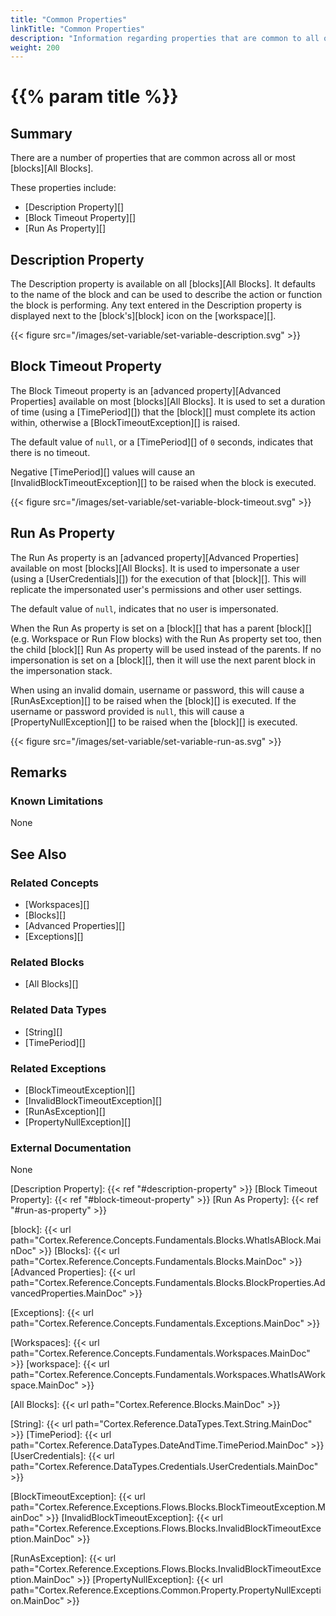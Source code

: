 ```yaml
---
title: "Common Properties"
linkTitle: "Common Properties"
description: "Information regarding properties that are common to all or most blocks."
weight: 200
---
```


# {{% param title %}}

## Summary

There are a number of properties that are common across all or most [blocks][All Blocks].

These properties include:

- [Description Property][]
- [Block Timeout Property][]
- [Run As Property][]

## Description Property

The Description property is available on all [blocks][All Blocks]. It defaults to the name of the block and can be used to describe the action or function the block is performing. Any text entered in the Description property is displayed next to the [block's][block] icon on the [workspace][].

{{< figure src="/images/set-variable/set-variable-description.svg" >}}

## Block Timeout Property

The Block Timeout property is an [advanced property][Advanced Properties] available on most [blocks][All Blocks]. It is used to set a duration of time (using a [TimePeriod][]) that the [block][] must complete its action within, otherwise a [BlockTimeoutException][] is raised.

The default value of `null`, or a [TimePeriod][] of `0` seconds, indicates that there is no timeout.

Negative [TimePeriod][] values will cause an [InvalidBlockTimeoutException][] to be raised when the block is executed.

{{< figure src="/images/set-variable/set-variable-block-timeout.svg" >}}

## Run As Property

The Run As property is an [advanced property][Advanced Properties] available on most [blocks][All Blocks]. It is used to impersonate a user (using a [UserCredentials][]) for the execution of that [block][]. This will replicate the impersonated user's permissions and other user settings.

The default value of `null`, indicates that no user is impersonated.

When the Run As property is set on a [block][] that has a parent [block][] (e.g. Workspace or Run Flow blocks) with the Run As property set too, then the child [block][] Run As property will be used instead of the parents. If no impersonation is set on a [block][], then it will use the next parent block in the impersonation stack.

When using an invalid domain, username or password, this will cause a [RunAsException][] to be raised when the [block][] is executed.
If the username or password provided is `null`, this will cause a [PropertyNullException][] to be raised when the [block][] is executed.

{{< figure src="/images/set-variable/set-variable-run-as.svg" >}}

## Remarks

### Known Limitations

None

## See Also

### Related Concepts

- [Workspaces][]
- [Blocks][]
- [Advanced Properties][]
- [Exceptions][]

### Related Blocks

- [All Blocks][]

### Related Data Types

- [String][]
- [TimePeriod][]

### Related Exceptions

- [BlockTimeoutException][]
- [InvalidBlockTimeoutException][]
- [RunAsException][]
- [PropertyNullException][]

### External Documentation

None

[Description Property]: {{< ref "#description-property" >}}
[Block Timeout Property]: {{< ref "#block-timeout-property" >}}
[Run As Property]: {{< ref "#run-as-property" >}}

[block]: {{< url path="Cortex.Reference.Concepts.Fundamentals.Blocks.WhatIsABlock.MainDoc" >}}
[Blocks]: {{< url path="Cortex.Reference.Concepts.Fundamentals.Blocks.MainDoc" >}}
[Advanced Properties]: {{< url path="Cortex.Reference.Concepts.Fundamentals.Blocks.BlockProperties.AdvancedProperties.MainDoc" >}}

[Exceptions]: {{< url path="Cortex.Reference.Concepts.Fundamentals.Exceptions.MainDoc" >}}

[Workspaces]: {{< url path="Cortex.Reference.Concepts.Fundamentals.Workspaces.MainDoc" >}}
[workspace]: {{< url path="Cortex.Reference.Concepts.Fundamentals.Workspaces.WhatIsAWorkspace.MainDoc" >}}

[All Blocks]: {{< url path="Cortex.Reference.Blocks.MainDoc" >}}

[String]: {{< url path="Cortex.Reference.DataTypes.Text.String.MainDoc" >}}
[TimePeriod]: {{< url path="Cortex.Reference.DataTypes.DateAndTime.TimePeriod.MainDoc" >}}
[UserCredentials]: {{< url path="Cortex.Reference.DataTypes.Credentials.UserCredentials.MainDoc" >}}

[BlockTimeoutException]: {{< url path="Cortex.Reference.Exceptions.Flows.Blocks.BlockTimeoutException.MainDoc" >}}
[InvalidBlockTimeoutException]: {{< url path="Cortex.Reference.Exceptions.Flows.Blocks.InvalidBlockTimeoutException.MainDoc" >}}

[RunAsException]: {{< url path="Cortex.Reference.Exceptions.Flows.Blocks.InvalidBlockTimeoutException.MainDoc" >}}
[PropertyNullException]: {{< url path="Cortex.Reference.Exceptions.Common.Property.PropertyNullException.MainDoc" >}}
